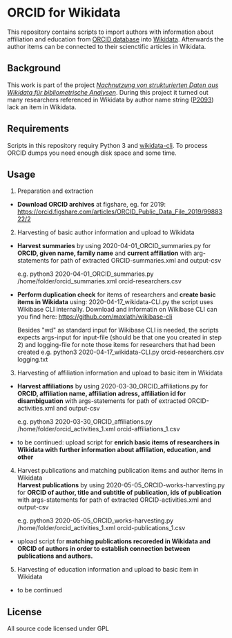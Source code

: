 # ORCID for Wikidata

This repository contains scripts to import authors with information about affiliation and education from [ORCID database] into [Wikidata]. Afterwards the author items can be connected to their scienctific articles in Wikidata.

[ORCID database]: https://orcid.org/
[Wikidata]: https://www.wikidata.org/

## Background

This work is part of the project *[Nachnutzung von strukturierten Daten aus Wikidata für bibliometrische Analysen](https://de.wikiversity.org/wiki/Wikiversity:Wikiversity:Fellow-Programm_Freies_Wissen/Einreichungen/Nachnutzung_von_strukturierten_Daten_aus_Wikidata_f%C3%BCr_bibliometrische_Analysen)*. During this project it turned out many researchers referenced in Wikidata by author name string ([P2093](https://www.wikidata.org/wiki/Property:P2093)) lack an item in Wikidata.

## Requirements

Scripts in this repository requiry Python 3 and [wikidata-cli]. To process ORCID dumps you need enough disk space and some time.

[wikidata-cli]: https://www.npmjs.com/package/wikidata-cli

## Usage
1. Preparation and extraction
* **Download ORCID archives** at figshare,  eg. for 2019: https://orcid.figshare.com/articles/ORCID_Public_Data_File_2019/9988322/2 

2. Harvesting of basic author information and upload to Wikidata
 * **Harvest summaries** by using  	2020-04-01_ORCID_summaries.py  for **ORCID, given name, family name** and **current affiliation** with  arg-statements for path of extracted ORCID-summaries.xml and output-csv  

   e.g. python3  2020-04-01_ORCID_summaries.py /home/folder/orcid_summaries.xml orcid-researchers.csv

* **Perform duplication check** for items of researchers and **create basic items in Wikidata** using: 2020-04-17_wikidata-CLI.py 
the script uses Wikibase CLI internally. Download and informatin on Wikibase CLI can you find here: https://github.com/maxlath/wikibase-cli

   Besides "wd" as standard input for Wikibase CLI is needed, the scripts expects args-input for input-file (should be that one you created in step 2) and logging-file for note those items for researchers that had been created
   e.g. python3 2020-04-17_wikidata-CLI.py  orcid-researchers.csv logging.txt
   

3. Harvesting of affiliation information and upload to basic item in Wikidata
* **Harvest affiliations** by using 2020-03-30_ORCID_affiliations.py for **ORCID, affiliation name, affiliation adress, affiliation id for disambiguation** with args-statements for path of extracted ORCID-activities.xml and output-csv

   e.g. python3  2020-03-30_ORCID_affiliations.py /home/folder/orcid_activities_1.xml orcid-affiliations_1.csv

* to be continued: upload script for **enrich basic items of researchers in Wikidata with further information about affiliation, education, and other**


4. Harvest publications and matching publication items and author items in Wikidata  
**Harvest publications** by using 2020-05-05_ORCID-works-harvesting.py for **ORCID of author, title and subtitle of publication, ids of publication** with args-statements for path of extracted ORCID-activities.xml and output-csv

   e.g. python3  2020-05-05_ORCID_works-harvesting.py /home/folder/orcid_activities_1.xml orcid-publications_1.csv

 * upload script for **matching publications recoreded in Wikidata and ORCID of authors in order to establish connection between publications and authors.**

5. Harvesting of education information and upload to basic item in Wikidata
 * to be continued

 
   
  
    
   
## License

All source code licensed under GPL
